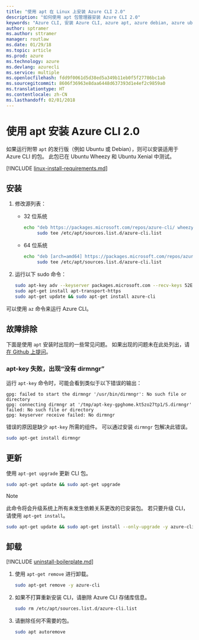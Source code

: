 ```yaml
---
title: "使用 apt 在 Linux 上安装 Azure CLI 2.0"
description: "如何使用 apt 包管理器安装 Azure CLI 2.0"
keywords: "Azure CLI, 安装 Azure CLI, azure apt, azure debian, azure ubuntu"
author: sptramer
ms.author: sttramer
manager: routlaw
ms.date: 01/29/18
ms.topic: article
ms.prod: azure
ms.technology: azure
ms.devlang: azurecli
ms.service: multiple
ms.openlocfilehash: fdd9f0061d5d38ed5a349b11eb0f5f27786bc1ab
ms.sourcegitcommit: 8606f36963e8daa6448d637393d1e4ef2c9859a0
ms.translationtype: HT
ms.contentlocale: zh-CN
ms.lasthandoff: 02/01/2018
---
```

# <a name="install-azure-cli-20-with-apt"></a>使用 apt 安装 Azure CLI 2.0

如果运行附带 `apt` 的发行版（例如 Ubuntu 或 Debian），则可以安装适用于 Azure CLI 的包。 此包已在 Ubuntu Wheezy 和 Ubuntu Xenial 中测试。

[!INCLUDE [linux-install-requirements.md](includes/linux-install-requirements.md)]

## <a name="install"></a>安装

1. 修改源列表：

   - 32 位系统

     ```bash
     echo "deb https://packages.microsoft.com/repos/azure-cli/ wheezy main" | \
          sudo tee /etc/apt/sources.list.d/azure-cli.list
     ```

   - 64 位系统

     ```bash
     echo "deb [arch=amd64] https://packages.microsoft.com/repos/azure-cli/ wheezy main" | \
          sudo tee /etc/apt/sources.list.d/azure-cli.list
     ```

2. 运行以下 sudo 命令：

   ```bash
   sudo apt-key adv --keyserver packages.microsoft.com --recv-keys 52E16F86FEE04B979B07E28DB02C46DF417A0893
   sudo apt-get install apt-transport-https
   sudo apt-get update && sudo apt-get install azure-cli
   ```

可以使用 `az` 命令来运行 Azure CLI。

## <a name="troubleshooting"></a>故障排除

下面是使用 `apt` 安装时出现的一些常见问题。 如果出现的问题未在此处列出，请[在 Github 上提问](https://github.com/Azure/azure-cli/issues)。

### <a name="apt-key-fails-with-no-dirmngr"></a>apt-key 失败，出现“没有 dirmngr”

运行 `apt-key` 命令时，可能会看到类似于以下错误的输出：

```output
gpg: failed to start the dirmngr '/usr/bin/dirmngr': No such file or directory
gpg: connecting dirmngr at '/tmp/apt-key-gpghome.kt5zo27tp1/S.dirmngr' failed: No such file or directory
gpg: keyserver receive failed: No dirmngr
```

错误的原因是缺少 `apt-key` 所需的组件。 可以通过安装 `dirmngr` 包解决此错误。

```bash
sudo apt-get install dirmngr
```

## <a name="update"></a>更新

使用 `apt-get upgrade` 更新 CLI 包。

   ```bash
   sudo apt-get update && sudo apt-get upgrade
   ```

> [!NOTE]
> 此命令将会升级系统上所有未发生依赖关系更改的已安装包。
> 若只要升级 CLI，请使用 `apt-get install`。
> ```bash
> sudo apt-get update && sudo apt-get install --only-upgrade -y azure-cli
> ```

## <a name="uninstall"></a>卸载

[!INCLUDE [uninstall-boilerplate.md](includes/uninstall-boilerplate.md)]

1. 使用 `apt-get remove` 进行卸载。

    ```bash
    sudo apt-get remove -y azure-cli
    ```

2. 如果不打算重新安装 CLI，请删除 Azure CLI 存储库信息。

   ```bash
   sudo rm /etc/apt/sources.list.d/azure-cli.list
   ```

3. 请删除任何不需要的包。

   ```bash
   sudo apt autoremove
   ```
